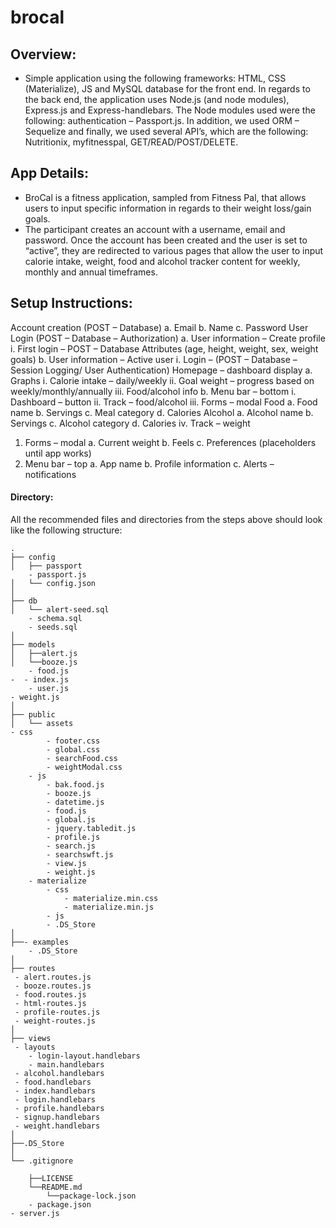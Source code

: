 # brocal
 ## Overview: 
 - Simple application using the following frameworks: HTML, CSS (Materialize), JS and MySQL database for the front end. In regards to the back end, the application uses Node.js (and node modules), Express.js and Express-handlebars. The Node modules used were the following: authentication – Passport.js. In addition, we used ORM – Sequelize and finally, we used several API’s, which are the following: Nutritionix, myfitnesspal, GET/READ/POST/DELETE. 

## App Details:
- BroCal is a fitness application, sampled from Fitness Pal, that allows users to input specific information in regards to their weight loss/gain goals. 
- The participant creates an account with a username, email and password. Once the account has been created and the user is set to “active”, they are redirected to various pages that allow the user to input calorie intake, weight, food and alcohol tracker content for weekly, monthly and annual timeframes.

## Setup Instructions: 
Account creation (POST – Database)
    a.	Email
    b.	Name
    c.	Password
User Login (POST – Database – Authorization)
    a.	User information – Create profile
      i.	First login – POST – Database
Attributes (age, height, weight, sex, weight goals)
    b.	User information – Active user
      i.	Login – (POST – Database – Session Logging/ User Authentication)
Homepage – dashboard display
    a.	Graphs
      i.	Calorie intake – daily/weekly
      ii.	Goal weight – progress based on weekly/monthly/annually
      iii.	Food/alcohol info
   b.	Menu bar – bottom
      i.	Dashboard – button
      ii.	Track – food/alcohol
      iii.	Forms – modal
Food
   a.	Food name
   b.	Servings
   c.	Meal category
   d.	Calories
Alcohol
  a.	Alcohol name
  b.	Servings
  c.	Alcohol category
  d.	Calories
    iv.	Track – weight
1.	Forms – modal
   a.	Current weight
   b.	Feels 
    c.	Preferences (placeholders until app works)
2.	Menu bar – top
    a.	App name
    b.	Profile information
    c.	Alerts – notifications

#### Directory:

All the recommended files and directories from the steps above should look like the following structure:

```
.
├── config
│   ├── passport
	- passport.js
│   └── config.json
│ 
├── db
│   └── alert-seed.sql
	- schema.sql
	- seeds.sql
│
├── models
│   ├──alert.js
│   └──booze.js 
    - food.js
-  - index.js
    - user.js
- weight.js
│
├── public
│   └── assets
- css
		- footer.css
		- global.css
		- searchFood.css
		- weightModal.css	
	- js
		- bak.food.js
		- booze.js
		- datetime.js
		- food.js
		- global.js
		- jquery.tabledit.js
		- profile.js
		- search.js
		- searchswft.js
		- view.js
		- weight.js
	- materialize
		- css
			- materialize.min.css
			- materialize.min.js
		- js
		- .DS_Store
│ 
├──- examples
	- .DS_Store
│ 
├── routes
 - alert.routes.js
 - booze.routes.js
 - food.routes.js
 - html-routes.js
 - profile-routes.js
 - weight-routes.js
│
├── views
 - layouts
 	- login-layout.handlebars
	- main.handlebars
 - alcohol.handlebars
 - food.handlebars
 - index.handlebars
 - login.handlebars
 - profile.handlebars
 - signup.handlebars
 - weight.handlebars
│
├──.DS_Store
│
└── .gitignore

    ├──LICENSE 
    └──README.md
        └──package-lock.json
	- package.json
- server.js
```














